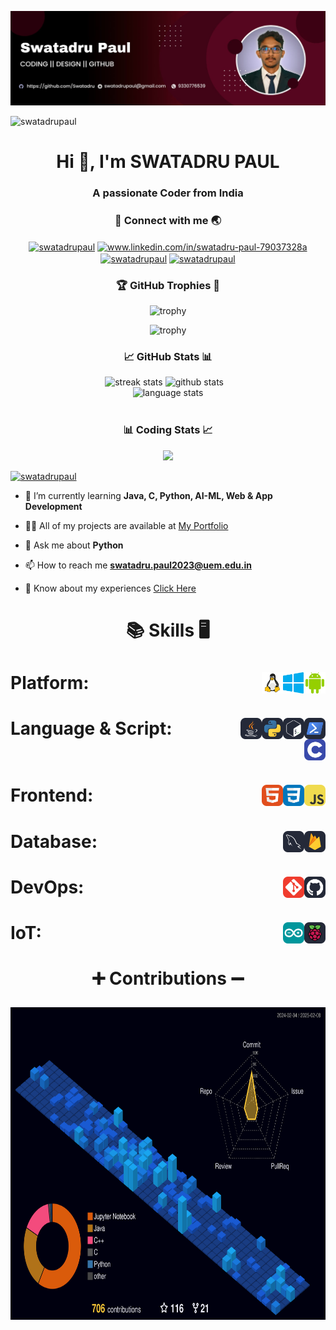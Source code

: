 <!-- banner image to be updated -->
![logo](https://github.com/Swatadru/Swatadru/blob/main/GitHub_Banner.jpg)

<!-- profile views -->
<p align="left" class="profile-view"> <img src="https://komarev.com/ghpvc/?username=swatadru&label=Profile%20views&color=0e75b6&style=flat" alt="swatadrupaul" /> </p>

<h1 align="center" class="title">Hi 👋, I'm SWATADRU PAUL</h1>
<h3 align="center" class="subtitle">A passionate Coder from India</h3>


<h3 align="center" class="connect-title">🔗 Connect with me 🌏</h3>

<p align="center" class="social-media">
<a href="https://twitter.com/swatadrupaul" target="blank" class="social-icon"><img align="center" src="https://raw.githubusercontent.com/rahuldkjain/github-profile-readme-generator/master/src/images/icons/Social/twitter.svg" alt="swatadrupaul" height="30" width="40" /></a>
<a href="https://linkedin.com/in/www.linkedin.com/in/swatadru-paul-79037328a" target="blank" class="social-icon"><img align="center" src="https://raw.githubusercontent.com/rahuldkjain/github-profile-readme-generator/master/src/images/icons/Social/linked-in-alt.svg" alt="www.linkedin.com/in/swatadru-paul-79037328a" height="30" width="40" /></a>
<a href="https://fb.com/swatadru.paul.7" target="blank" class="social-icon"><img align="center" src="https://raw.githubusercontent.com/rahuldkjain/github-profile-readme-generator/master/src/images/icons/Social/facebook.svg" alt="swatadrupaul" height="30" width="40" /></a>
<a href="https://instagram.com/swatadrupaul" target="blank" class="social-icon"><img align="center" src="https://raw.githubusercontent.com/rahuldkjain/github-profile-readme-generator/master/src/images/icons/Social/instagram.svg" alt="swatadrupaul" height="30" width="40" /></a>
<!--<a href="https://www.codechef.com/users/swatadrupaul" target="blank" class="social-icon"><img align="center" src="https://cdn.jsdelivr.net/npm/simple-icons@3.1.0/icons/codechef.svg" alt="swatadrupaul" height="30" width="40" /></a>
<a href="https://kaggle.com/swatadrupaul" target="blank" class="social-icon"><img align="center" src="https://raw.githubusercontent.com/rahuldkjain/github-profile-readme-generator/master/src/images/icons/Social/kaggle.svg" alt="swatadrupaul" height="30" width="40" /></a>
<a href="https://www.hackerrank.com/swatadrupaul" target="blank" class="social-icon"><img align="center" src="https://raw.githubusercontent.com/rahuldkjain/github-profile-readme-generator/master/src/images/icons/Social/hackerrank.svg" alt="swatadrupaul" height="30" width="40" /></a>
<a href="https://www.leetcode.com/swatadru_paul" target="blank" class="social-icon"><img align="center" src="https://raw.githubusercontent.com/rahuldkjain/github-profile-readme-generator/master/src/images/icons/Social/leet-code.svg" alt="swatadrupaul" height="30" width="40" /></a>
<a href="https://auth.geeksforgeeks.org/user/swatadrupaul" target="blank" class="social-icon"><img align="center" src="https://raw.githubusercontent.com/rahuldkjain/github-profile-readme-generator/master/src/images/icons/Social/geeks-for-geeks.svg" alt="swatadrupaul" height="30" width="40" /></a> -->
</p>

<!-- github trophies -->
<h3 align="center">🏆 GitHub Trophies 🥇</h3>
<div align="center">
  
![trophy](https://github-profile-trophy.vercel.app/?username=swatadru&theme=dark_lover&no-frame=true&no-bg=true&column=4&title=Commits,Stars,PullRequest,MultiLanguage)
<br>

![trophy](https://github-profile-trophy.vercel.app/?username=swatadru&theme=dark_lover&no-frame=true&no-bg=true&column=4&title=Followers,Repositories,Reviews,Issues)
</div>

<!-- github stats -->
<h3 align="center">📈 GitHub Stats 📊</h3>
<div align=center>
  <img width=390 src="https://streak-stats.demolab.com/?user=swatadru&count_private=true&theme=react&border_radius=10" alt="streak stats"/>
  <img width=368 src="https://github-readme-stats.vercel.app/api?username=swatadru&count_private=true&show_icons=true&rank_icon=github&locale=en&theme=react&border_radius=10" alt="github stats">
    &nbsp;&nbsp;
  <br/>
  <img width=370 align=top src="https://github-readme-stats.vercel.app/api/top-langs?username=swatadru&show_icons=true&locale=en&theme=react&border_radius=10&layout=compact&langs_count=10" height="194.8px" alt="language stats">
</div>
<br>

<!-- LeetCode stats -->
<h3 align="center">📊 Coding Stats 📈</h3>
<p align="center"><img src="https://leetcard.jacoblin.cool/swatadru_paul?ext=heatmap&theme=dark"></p>

<p align="left" class="twitter"> <a href="https://twitter.com/swatadrupaul" target="blank"><img src="https://img.shields.io/twitter/follow/swatadrupaul?logo=twitter&style=for-the-badge" alt="swatadrupaul" /></a> </p>

- 🌱 I’m currently learning <span class="highlight">**Java, C, Python, AI-ML, Web & App Development**</span>

- 👨‍💻 All of my projects are available at <a href="https://my-portfolio-eight-mocha-69.vercel.app/" class="project-link">My Portfolio</a>

- 💬 Ask me about **Python**

- 📫 How to reach me **swatadru.paul2023@uem.edu.in**

- 📄 Know about my experiences <a href="https://my-portfolio-eight-mocha-69.vercel.app/#resume" class="resume-link">Click Here</a>


<!-- Skills -->
<h1 align=center>

:books: Skills :desktop_computer:
</h1>

<h1>Platform:&nbsp;&nbsp; <!-- Platform -->
    <img src="images/platforms/android.svg" height="34" alt="Android" align=right>&nbsp;&nbsp;
    <!--<img src="images/platforms/ios.png" height="34" alt="iOS" align=right>&nbsp;&nbsp;-->
    <img src="images/platforms/windows.svg" height="34" alt="Windows" align=right>&nbsp;&nbsp;
    <img src="images/platforms/linux.svg" height="34" alt="Linux" align=right>&nbsp;&nbsp;
    <!--<img src="images/platforms/macos.svg" height="34" alt="macOS" align=right>&nbsp;&nbsp;-->
</h1>

<h1>Language & Script:&nbsp;&nbsp; <!-- Language & Script -->
    <img src="images/languages/pwsh.svg" height="34" alt="PowerShell" align=right>&nbsp;&nbsp;
    <img src="images/languages/bash.svg" height="34" alt="bash" align=right>&nbsp;&nbsp;
    <img src="images/languages/python.svg" height="34" alt="python" align=right>&nbsp;&nbsp;
    <img src="images/languages/java.svg" height="34" alt="JAVA" align=right>&nbsp;&nbsp;
    <!--<img src="images/languages/c-sharp.svg" height="34" alt="C#" align=right>&nbsp;&nbsp;
    <img src="images/languages/cpp.svg" height="34" alt="C++" align=right>&nbsp;&nbsp; -->
    <img src="images/languages/c.svg" height="34" alt="C" align=right>&nbsp;&nbsp;
</h1>

<h1>Frontend:&nbsp;&nbsp; <!-- Frontend -->
    <!--<img src="images/frontend/react.svg" height="34" alt="React" align=right>&nbsp;&nbsp;
    <img src="images/frontend/typescript.svg" height="34" alt="TypeScrip" align=right>&nbsp;&nbsp;
    <img src="images/frontend/tailwind-css.svg" height="34" alt="Tailwind CSS" align=right>&nbsp;&nbsp;
    <img src="images/frontend/bootstrap.svg" height="34" alt="Bootstrap" align=right>&nbsp;&nbsp;-->
    <img src="images/frontend/js.svg" height="34" alt="JavaScript" align=right>&nbsp;&nbsp;
    <img src="images/frontend/css.svg" height="34" alt="CSS" align=right>&nbsp;&nbsp;
    <img src="images/frontend/html.svg" height="34" alt="HTML" align=right>&nbsp;&nbsp;
</h1>

<!--<h1>Backend:&nbsp;&nbsp;
    <img src="images/backend/express-js.svg" height="34" alt="ExpressJS" align=right>&nbsp;&nbsp;
    <img src="images/backend/node-js.svg" height="34" alt="Node.js" align=right>&nbsp;&nbsp;
</h1> -->

<h1>Database:&nbsp;&nbsp; <!-- Database -->
    <img src="images/database/firebase.svg" height="34" alt="Firebase" align=right>&nbsp;&nbsp;
    <!--<img src="images/database/DynamoDB-Dark.svg" height="34" alt="DynamoDB" align=right>&nbsp;&nbsp;-->
    <!--<img src="images/database/mongo-db.svg" height="34" alt="MongoDB" align=right>&nbsp;&nbsp;-->
    <img src="images/database/MySQL.svg" height="34" alt="MySQL" align=right>&nbsp;&nbsp;
</h1>

<!--<h1>Cloud:&nbsp;&nbsp;
    <img src="images/cloud/azure.svg" height="34" alt="Azure" align=right>&nbsp;&nbsp;
    <img src="images/cloud/GCP-Dark.svg" height="34" alt="GCP" align=right>&nbsp;&nbsp;
    <img src="images/cloud/AWS-Dark.svg" height="34" alt="AWS" align=right>&nbsp;&nbsp;
</h1> -->

<h1>DevOps:&nbsp;&nbsp; <!-- DevOps -->
    <img src="images/dev-ops/github.svg" height="34" alt="Github" align=right>&nbsp;&nbsp;
    <img src="images/dev-ops/git.svg" height="34" alt="Git" align=right>&nbsp;&nbsp;
</h1>

<h1>IoT:&nbsp;&nbsp; <!-- IoT -->
    <img src="images/iot/raspberry-pi.svg" height="34" alt="Raspberry Pi" align=right>&nbsp;&nbsp;
    <img src="images/iot/arduino.svg" height="34" alt="Arduino" align=right>&nbsp;&nbsp;
</h1>

<!-- Profile 3D Contrib -->
<h1 align=center>

:heavy_plus_sign: Contributions :heavy_minus_sign:
</h1>

<div align=center>
    <img src="profile-3d-contrib/profile-night-view.svg" height="500" alt="Profile 3D Contrib">
</div>

<!--<p><img align="left" src="https://github-readme-stats.vercel.app/api/top-langs?username=swatadru&show_icons=true&locale=en&layout=compact" alt="swatadru" /></p>

<p>&nbsp;<img align="left" src="https://github-readme-stats.vercel.app/api?username=swatadru&show_icons=true&locale=en" alt="swatadru" /></p>

<p><img align="center" src="https://github-readme-streak-stats.herokuapp.com/?user=swatadru&" alt="swatadru" /></p> -->
